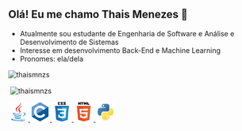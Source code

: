 ## Olá! Eu me chamo Thais Menezes 👋

- Atualmente sou estudante de Engenharia de Software e Análise e Desenvolvimento de Sistemas
- Interesse em desenvolvimento Back-End e Machine Learning
- Pronomes: ela/dela
<div>
<p><img align="center" src="https://github-readme-stats.vercel.app/api/top-langs?username=thaismnzs&show_icons=true&theme=bear&locale=en&layout=compact" alt="thaismnzs" /></p>
<p>&nbsp;<img align="center" src="https://github-readme-stats.vercel.app/api?username=thaismnzs&show_icons=true&theme=bear&locale=en" alt="thaismnzs" /></p>
</div>

<p align="left"> <a href="https://www.java.com" target="_blank" rel="noreferrer"> <img src="https://raw.githubusercontent.com/devicons/devicon/master/icons/java/java-original.svg" alt="java" width="40" height="40"/> </a><a href="https://www.cprogramming.com/" target="_blank" rel="noreferrer"> <img src="https://raw.githubusercontent.com/devicons/devicon/master/icons/c/c-original.svg" alt="c" width="40" height="40"/> </a> <a href="https://www.w3schools.com/css/" target="_blank" rel="noreferrer"> <img src="https://raw.githubusercontent.com/devicons/devicon/master/icons/css3/css3-original-wordmark.svg" alt="css3" width="40" height="40"/> </a><a href="https://www.w3.org/html/" target="_blank" rel="noreferrer"> <img src="https://raw.githubusercontent.com/devicons/devicon/master/icons/html5/html5-original-wordmark.svg" alt="html5" width="40" height="40"/> </a> <a href="https://www.python.org" target="_blank" rel="noreferrer"> <img src="https://raw.githubusercontent.com/devicons/devicon/master/icons/python/python-original.svg" alt="python" width="40" height="40"/> </a> </p>
